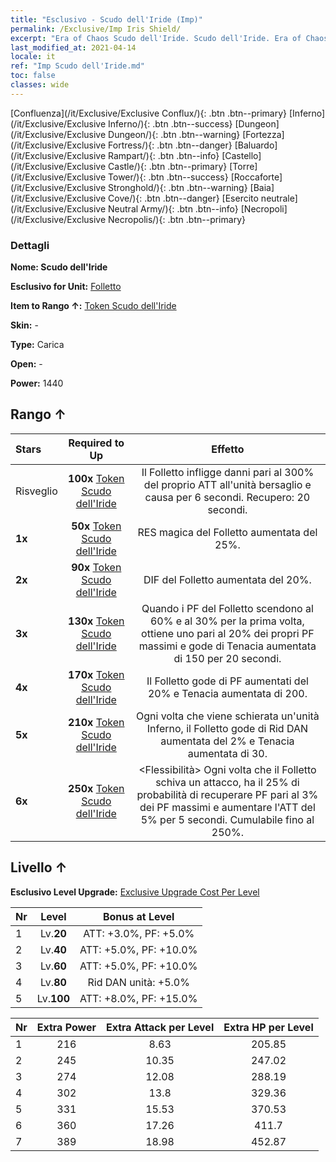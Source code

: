 ```yaml
---
title: "Esclusivo - Scudo dell'Iride (Imp)"
permalink: /Exclusive/Imp Iris Shield/
excerpt: "Era of Chaos Scudo dell'Iride. Scudo dell'Iride. Era of Chaos Esclusivo Scudo dell'Iride. Folletto Esclusivo."
last_modified_at: 2021-04-14
locale: it
ref: "Imp Scudo dell'Iride.md"
toc: false
classes: wide
---
```

 [Confluenza](/it/Exclusive/Exclusive Conflux/){: .btn .btn--primary} [Inferno](/it/Exclusive/Exclusive Inferno/){: .btn .btn--success} [Dungeon](/it/Exclusive/Exclusive Dungeon/){: .btn .btn--warning} [Fortezza](/it/Exclusive/Exclusive Fortress/){: .btn .btn--danger} [Baluardo](/it/Exclusive/Exclusive Rampart/){: .btn .btn--info} [Castello](/it/Exclusive/Exclusive Castle/){: .btn .btn--primary} [Torre](/it/Exclusive/Exclusive Tower/){: .btn .btn--success} [Roccaforte](/it/Exclusive/Exclusive Stronghold/){: .btn .btn--warning} [Baia](/it/Exclusive/Exclusive Cove/){: .btn .btn--danger} [Esercito neutrale](/it/Exclusive/Exclusive Neutral Army/){: .btn .btn--info} [Necropoli](/it/Exclusive/Exclusive Necropolis/){: .btn .btn--primary} 

### Dettagli
 **Nome: Scudo dell'Iride** 

 **Esclusivo for Unit:** [Folletto](/it/units/Imp/) 

 **Item to Rango ↑:** [Token Scudo dell'Iride](/it/Items/con_913/)

 **Skin:** -

 **Type:** Carica

 **Open:** -

 **Power:** 1440

## Rango ↑

  |     Stars    |  Required to Up | Effetto |
  |:-------------|:---------------:|:---------------:|
  |  Risveglio  | **100x** [Token Scudo dell'Iride](/it/Items/con_913/) | <Lingua fiammeggiante> Il Folletto infligge danni pari al 300% del proprio ATT all'unità bersaglio e causa <Combustione> per 6 secondi. Recupero: 20 secondi. |
  | **1x** <i class="fas fa-star"/> | **50x** [Token Scudo dell'Iride](/it/Items/con_913/) | RES magica del Folletto aumentata del 25%. |
  | **2x** <i class="fas fa-star"/> | **90x** [Token Scudo dell'Iride](/it/Items/con_913/) | DIF del Folletto aumentata del 20%. |
  | **3x** <i class="fas fa-star"/> | **130x** [Token Scudo dell'Iride](/it/Items/con_913/) | <Corazza robusta> Quando i PF del Folletto scendono al 60% e al 30% per la prima volta, ottiene uno <scudo> pari al 20% dei propri PF massimi e gode di Tenacia aumentata di 150 per 20 secondi. |
  | **4x** <i class="fas fa-star"/> | **170x** [Token Scudo dell'Iride](/it/Items/con_913/) | Il Folletto gode di PF aumentati del 20% e Tenacia aumentata di 200. |
  | **5x** <i class="fas fa-star"/> | **210x** [Token Scudo dell'Iride](/it/Items/con_913/) | Ogni volta che viene schierata un'unità Inferno, il Folletto gode di Rid DAN aumentata del 2% e Tenacia aumentata di 30. |
  | **6x** <i class="fas fa-star"/> | **250x** [Token Scudo dell'Iride](/it/Items/con_913/) | <Flessibilità> Ogni volta che il Folletto schiva un attacco, ha il 25% di probabilità di recuperare PF pari al 3% dei PF massimi e aumentare l'ATT del 5% per 5 secondi. Cumulabile fino al 250%. |


## Livello ↑
 **Esclusivo Level Upgrade:** [Exclusive Upgrade Cost Per Level](/Exclusive/ExclusiveUpgradeCostPerLevel/)

  |  Nr  |   Level  | Bonus at Level |
  |:-----|:--------:|:--------------:|
  | 1 | Lv.**20** | ATT: +3.0%, PF: +5.0% |
  | 2 | Lv.**40** | ATT: +5.0%, PF: +10.0% |
  | 3 | Lv.**60** | ATT: +5.0%, PF: +10.0% |
  | 4 | Lv.**80** | Rid DAN unità: +5.0% |
  | 5 | Lv.**100** | ATT: +8.0%, PF: +15.0% |


  |  Nr  |  Extra Power | Extra Attack per Level | Extra HP per Level |
  |:-----|:--------:|:--------:|:--------:|
  | 1 | 216 | 8.63 | 205.85 |
  | 2 | 245 | 10.35 | 247.02 |
  | 3 | 274 | 12.08 | 288.19 |
  | 4 | 302 | 13.8 | 329.36 |
  | 5 | 331 | 15.53 | 370.53 |
  | 6 | 360 | 17.26 | 411.7 |
  | 7 | 389 | 18.98 | 452.87 |



